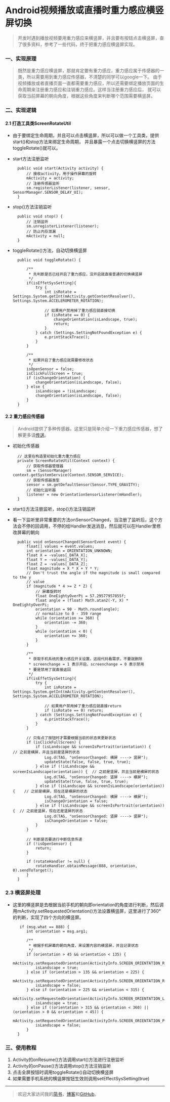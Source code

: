 # Android视频播放或直播时重力感应横竖屏切换
> 开发时遇到播放视频要用重力感应来横竖屏，并且要有按钮点击横竖屏，查了很多资料，参考了一些代码，终于把重力感应横竖屏实现。

### 一、实现原理
> 既然是重力感应横竖屏，那就肯定要有重力感应，重力感应属于传感器的一类，所以需要用到重力感应传感器，不清楚的同学可以google一下。
  由于视频播放或者直播页面一直都需要重力感应，所以还需要绑定播放页面的生命周期来注册重力感应和注销重力感应。这样当注册重力感应后，
  就可以获取当前屏幕的朝向角度，根据这些角度来判断哪个范围需要横竖屏。

### 二、实现逻辑

#### 2.1 打造工具类ScreenRotateUtil
* 由于要绑定生命周期，并且可以点击横竖屏，所以可以做一个工具类，提供start()和stop方法来绑定生命周期，
并且暴露一个点击切换横竖屏的方法toggleRotate()就可以。

* start方法注册监听

	    public void start(Activity activity) {
			// 接收activity，用于操作屏幕的旋转
		    mActivity = activity;
			// 注册传感器监听
		    sm.registerListener(listener, sensor, SensorManager.SENSOR_DELAY_UI);
	    }


* stop()方法注销监听

		public void stop() {
			// 注销监听
	        sm.unregisterListener(listener);
			// 防止内存泄漏
	        mActivity = null;
	    }

* toggleRotate()方法，自动切换横竖屏

		public void toggleRotate() {

	        /**
	         * 先判断是否已经开启了重力感应，没开启就直接普通的切换横竖屏
	         */
	        if(isEffetSysSetting){
	            try {
	                int isRotate = Settings.System.getInt(mActivity.getContentResolver(), Settings.System.ACCELEROMETER_ROTATION);

	                // 如果用户禁用掉了重力感应就直接切换
	                if (isRotate == 0) {
	                    changeOrientation(isLandscape, true);
	                    return;
	                }
	            } catch (Settings.SettingNotFoundException e) {
	                e.printStackTrace();
	            }
	        }

	        /**
	         * 如果开启了重力感应就需要修改状态
	         */
	        isOpenSensor = false;
	        isClickFullScreen = true;
	        if (isChangeOrientation) {
	            changeOrientation(isLandscape, false);
	        } else {
	            isLandscape = !isLandscape;
	            changeOrientation(isLandscape, false);
	        }
	    }


#### 2.2 重力感应传感器
> Android提供了多种传感器，这里只是简单介绍一下重力感应传感器，想了解更多请[传送](http://blog.csdn.net/mad1989/article/details/20848181)。

* 初始化传感器

		// 这里在构造里初始化重力重力感应
		private ScreenRotateUtil(Context context) {
	        // 获取传感器管理器
	        sm = (SensorManager) context.getSystemService(Context.SENSOR_SERVICE);
			// 获取传感器类型
	        sensor = sm.getDefaultSensor(Sensor.TYPE_GRAVITY);
			// 初始化监听器
	        listener = new OrientationSensorListener(mHandler);
	    }

* start()方法注册监听，stop()方法注销监听

* 看一下监听里非常重要的方法onSensorChanged，当注册了监听后，这个方法会不停的回调用，不停的给Handler发送消息，然后就可以在Handler里修改屏幕的朝向

        public void onSensorChanged(SensorEvent event) {
            float[] values = event.values;
            int orientation = ORIENTATION_UNKNOWN;
            float X = -values[_DATA_X];
            float Y = -values[_DATA_Y];
            float Z = -values[_DATA_Z];
            float magnitude = X * X + Y * Y;
            // Don't trust the angle if the magnitude is small compared to the y
            // value
            if (magnitude * 4 >= Z * Z) {
                // 屏幕旋转时
                float OneEightyOverPi = 57.29577957855f;
                float angle = (float) Math.atan2(-Y, X) * OneEightyOverPi;
                orientation = 90 - Math.round(angle);
                // normalize to 0 - 359 range
                while (orientation >= 360) {
                    orientation -= 360;
                }
                while (orientation < 0) {
                    orientation += 360;
                }
            }

            /**
             * 获取手机系统的重力感应开关设置，这段代码看需求，不要就删除
             * screenchange = 1 表示开启，screenchange = 0 表示禁用
             * 要是禁用了就直接返回
             */
            if(isEffetSysSetting){
                try {
                    int isRotate = Settings.System.getInt(mActivity.getContentResolver(), Settings.System.ACCELEROMETER_ROTATION);

                    // 如果用户禁用掉了重力感应就直接return
                    if (isRotate == 0) return;
                } catch (Settings.SettingNotFoundException e) {
                    e.printStackTrace();
                }
            }

            // 只有点了按钮时才需要根据当前的状态来更新状态
            if (isClickFullScreen) {
                if (isLandscape && screenIsPortrait(orientation)) {           // 之前是横屏，并且当前是竖屏的状态
                    Log.d(TAG, "onSensorChanged: 横屏 ----> 竖屏");
                    updateState(false, false, true, true);
                } else if (!isLandscape && screenIsLandscape(orientation)) {  // 之前是竖屏，并且当前是横屏的状态
                    Log.d(TAG, "onSensorChanged: 竖屏 ----> 横屏");
                    updateState(true, false, true, true);
                } else if (isLandscape && screenIsLandscape(orientation)) {    // 之前是横屏，现在还是横屏的状态
                    Log.d(TAG, "onSensorChanged: 横屏 ----> 横屏");
                    isChangeOrientation = false;
                } else if (!isLandscape && screenIsPortrait(orientation)) {  // 之前是竖屏，现在还是竖屏的状态
                    Log.d(TAG, "onSensorChanged: 竖屏 ----> 竖屏");
                    isChangeOrientation = false;
                }
            }

            // 判断是否要进行中断信息传递
            if (!isOpenSensor) {
                return;
            }

            if (rotateHandler != null) {
                rotateHandler.obtainMessage(888, orientation, 0).sendToTarget();
            }
        }


### 2.3 横竖屏处理

* 这里的横竖屏是去根据当前手机的朝向即orientation的角度进行判断，然后调用mActivity.setRequestedOrientation()方法设置横竖屏，这里进行了360°的判断，实现了四个方向的横竖屏。

		 if (msg.what == 888) {
            int orientation = msg.arg1;

            /**
             * 根据手机屏幕的朝向角度，来设置内容的横竖屏，并且记录状态
             */
            if (orientation > 45 && orientation < 135) {
                mActivity.setRequestedOrientation(ActivityInfo.SCREEN_ORIENTATION_REVERSE_LANDSCAPE);
                isLandscape = true;
            } else if (orientation > 135 && orientation < 225) {
                mActivity.setRequestedOrientation(ActivityInfo.SCREEN_ORIENTATION_REVERSE_PORTRAIT);
                isLandscape = false;
            } else if (orientation > 225 && orientation < 315) {
                mActivity.setRequestedOrientation(ActivityInfo.SCREEN_ORIENTATION_LANDSCAPE);
                isLandscape = true;
            } else if ((orientation > 315 && orientation < 360) || (orientation > 0 && orientation < 45)) {
                mActivity.setRequestedOrientation(ActivityInfo.SCREEN_ORIENTATION_PORTRAIT);
                isLandscape = false;
            }
        }



### 三、使用教程
1. Activity的onResume()方法调用start()方法进行注册监听
2. Activity的onPause()方法调用stop()方法注销监听
3. 点击全屏按钮时调用toggleRotate()自动切换横竖屏
4. 如果需要手机系统的横竖屏按钮生效则调用setEffectSysSetting(true)


---
> 欢迎大家访问我的[简书](http://www.jianshu.com/u/64f479a1cef7)，[博客](http://wanit.me/)和[GitHub](https://github.com/PingerOne)。
